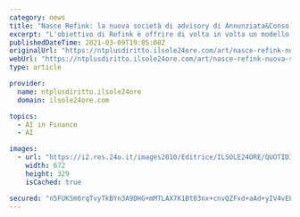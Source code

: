 ```yaml
---
category: news
title: "Nasce Refink: la nuova società di advisory di Annunziata&Conso focalizzata su fintech e regtech dedicata alle startup"
excerpt: "L'obiettivo di Refink è offrire di volta in volta un modello operativo e di governance ad hoc che faciliti lo sviluppo e l'accesso al credito, garantendo al tempo stesso consulenza legale, regolatoria"
publishedDateTime: 2021-03-09T19:05:00Z
originalUrl: "https://ntplusdiritto.ilsole24ore.com/art/nasce-refink-nuova-societa-advisory-annunziataconso-focalizzata-fintech-e-regtech-dedicata-startup-AD47K1OB"
webUrl: "https://ntplusdiritto.ilsole24ore.com/art/nasce-refink-nuova-societa-advisory-annunziataconso-focalizzata-fintech-e-regtech-dedicata-startup-AD47K1OB"
type: article

provider:
  name: ntplusdiritto.ilsole24ore
  domain: ilsole24ore.com

topics:
  - AI in Finance
  - AI

images:
  - url: "https://i2.res.24o.it/images2010/Editrice/ILSOLE24ORE/QUOTIDIANI_VERTICALI/2021/03/10/Quotidiani%20Verticali/ImmaginiWeb/Clipboard-0110.jpg?r=672x351"
    width: 672
    height: 329
    isCached: true

secured: "n5FUK5m6rqTvyTkBYn3A9DHG+mMTLAX7K1Bt03nx+cnvQZFxd+aAd+yIV4vELAVfKQ/TyAaRhtFP83dzUGf4bX4qWniLwFBjz6yqPPMGun6/Zrd+yNITFoeV+J5lb7ccP1uLT4WgPAxZZxLk0oG543QHia7cL4LUxulBmuEUAe5hVbEruAVXqszpOECQilKP5GT0e3VF+aEUo2WslFj40beVJVXDDY2uVn2ue2l3aM/sxI9/3POBoV+Y61tvG0t/bByEw44ZmEh6ocjigKpvU5nzR+PHgedQGj+HtJ4D96E7LAIwYw/RPcfbWaXnduhX+KD7F1OhCkcNO7j9nclKqIuZyMqfkQLmPFwl7yM+76I=;mMmSREV5NXzHJZFKJiIKDw=="
---
```


